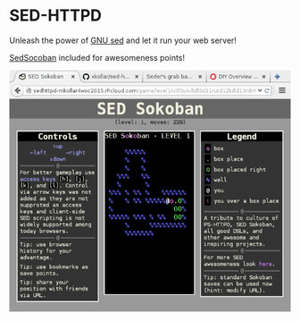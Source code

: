 SED-HTTPD
=========

Unleash the power of [GNU sed](https://www.gnu.org/software/sed/)
and let it run your web server!

[SedSocoban](http://aurelio.net/projects/sedsokoban/) included
for awesomeness points!

![Screenshot](screenshot.png)

